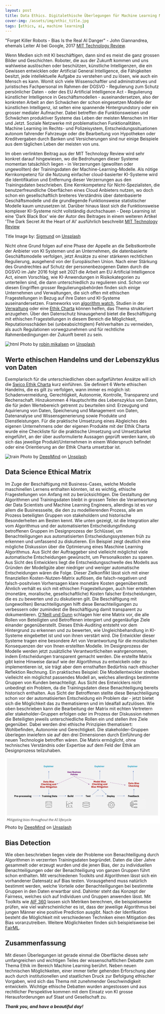 ```yaml
---
layout: post
title: Data Ethics. Digitalethische Überlegungen für Machine Learning Modelle im produktiven Einsatz.  
cover-img: /assets/img/ethic_title.jpg
tags: [ethics, ai, machine learning]
---
```


"Forget Killer Robots - Bias Is the Real AI Danger" - John Giannandrea, ehemals Leiter AI bei Google, 2017 [MIT Technology Review](https://www.technologyreview.com/2017/10/03/241956/forget-killer-robotsbias-is-the-real-ai-danger/).

Wenn Medien sich mit KI beschäftigen, dann sind es meist die ganz grossen Bilder und Geschichten. Roboter, die aus der Zukunft kommen und uns wahlweise auslöschen oder beschützen, künstliche Intelligenzen, die ein Gewissen entwicklen oder Artificial General Intelligence, die Fähigkeiten besitzt, jede intellektuelle Aufgabe zu verstehen und zu lösen, wie auch ein Mensch es kann. Womit sich viele Wissenschaftler und adminstratives und juristisches Fachpersonal im Rahmen der DGSVO - Regulierung zum Schutz persönlicher Daten - oder des EU Artificial Intelligence Act - Regulierung künstlicher Intelligence in Geschäftsmodellen - auseinandersetzen, also der konkreten Arbeit an den Schwächen der schon eingesetzen Modelle der künstlichen Intelligenz, ist selten eine spannende Hintergrundstory oder ein grosser medialer Aufmacher. Dabei betreffen die Funktionsweisen und Schwächen produktiver Systeme das Leben der meisten Menschen im Hier und Jetzt. Soziale Netzwerke mit problematischen Funktionalitäten, Machine Learning im Rechts- und Polizeisystem, Entscheidungssituationen autonom fahrender Fahrzeuge oder die Bearbeitung von Hypotheken oder Kreditvergaben durch Banken und Versicherungen sind nur einige Beispiele aus dem täglichen Leben der meisten von uns. 

Im oben verlinkten Beitrag aus der MIT Technology Review wird sehr konkret darauf hingewiesen, wo die Bedrohungen dieser Systeme momentan tatsächlich liegen - in Verzerrungen (gewollten oder ungewollten) der Trainingsdaten der Machine-Learning-Modelle. Als nötige Kernkompetenz für die Nutzung einfacher cloud-basierter KI-Systeme wird die Identifikation und Entfernung dieser Verzerrungen aus den Trainingsdaten beschrieben. Eine Kernkompetenz für Nicht-Spezialisten, die benutzerfreundliche Oberflächen eines Cloud Anbieters nutzen, wo doch schon ein gesellschaftlich breiteres Verständnis über datenbasierte Geschäftsmodelle und die grundlegende Funktionsweise statistischer Modelle kaum umzusetzen ist. Darüber hinaus lässt sich die Funktionsweise komplexer KI-Systeme nicht vollständig durchschauen - Deep Learning ist eine 'Dark Black Box' wie der Autor des Beitrages in einem weiteren Artikel 'The Dark Secret At the Heart of AI' ausführlich beschreibt [MIT Technology Review](https://www.technologyreview.com/2017/04/11/5113/the-dark-secret-at-the-heart-of-ai/)

Title Image by: <a href="https://unsplash.com/@sigmund?utm_source=unsplash&utm_medium=referral&utm_content=creditCopyText">Sigmund</a> on <a href="https://unsplash.com/s/photos/ethics?utm_source=unsplash&utm_medium=referral&utm_content=creditCopyText">Unsplash</a>

Nicht ohne Grund folgen auf eine Phase der Appelle an die Selbstkontrolle der Anbieter von KI Systemen und an Unternehmen, die datenbasierte Geschäftsmodelle verfolgen, jetzt Ansätze zu einer stärkeren rechtlichen Regulierung, ausgehend von der Europäischen Union. Nach einer Stärkung des Grundrechtes auf Schutz der personenbezogenen Daten durch die DGSVO im Jahr 2016 folgt seit 2021 die Arbeit am EU Artificial Intelligence Act, einem Vorschlag, wie KI-Anwendungen in Risikokategorien zu unterteilen sind, die dann unterschiedlich zu regulieren sind. Schon vor diesen Eingriffen grosser Regulierungsbehörden finden sich einige Unternehmen und Verwaltungen, die sich offen mit ethischen Fragestellungen in Bezug auf ihre Daten und KI-Systeme auseinandersetzen. Frameworks von [algorithm watch](https://algorithmwatch.org/en/ai-ethics-guidelines-global-inventory/), Studien in der [Verwaltung](https://www.zh.ch/de/news-uebersicht/medienmitteilungen/2021/04/kuenstliche-intelligenz-in-der-verwaltung-braucht-klare-leitlini.html) oder eine [Ethik Charta](https://www.swico.ch/de/wissen/normen-standards/swico-ethik-charta/) können helfen, das Thema strukturiert anzugehen. Über den Datenschutz hinausgehend bietet die Beschäftigung mit ethischen Fragestellungen in diesem Bereich die Möglichkeit, Reputationsschäden bei (unbeabsichtigtem) Fehlverhalten zu vermeiden, als auch Regulationen vorwegzunehmen und für rechtliche Rahmenbedingungen der Zukunft bereit zu sein.

![html](/assets/img/killer_robots.jpg)
Photo by <a href="https://unsplash.com/@robinmikalsen?utm_source=unsplash&utm_medium=referral&utm_content=creditCopyText">robin mikalsen</a> on <a href="https://unsplash.com/s/photos/robots?utm_source=unsplash&utm_medium=referral&utm_content=creditCopyText">Unsplash</a>
  

## Werte ethischen Handelns und der Lebenszyklus von Daten

Exemplarisch für die unterschiedlichen oben aufgeführten Ansätze will ich die [Swico Ethik Charta](https://www.swico.ch/de/wissen/normen-standards/swico-ethik-charta/) kurz einführen. Sie definiert 6 Werte ethischen Handelns, die es gilt zu verfolgen, wann immer es möglich ist: Schadenvermeidung, Gerechtigkeit, Autonomie, Kontrolle, Transparenz und Rechenschaft. Hinzukommen 4 Hauptschritte des Lebenszyklus von Daten, die für jeden Wertebereich getrennt zu beurteilen sind: Erzeugung und Aquirierung von Daten, Speicherung und Management von Daten, Datenanalyse und Wissensgenerierung sowie Produkte und Dienstleistungen. Für die praktische Umsetzung eines Abgleiches des eigenen Unternehmens oder der eigenen Produkte mit der Ethik Charta wurde eine Checkliste für die praktische Umsetzung und Umsetzbarkeit eingeführt, an der über ausformulierte Aussagen geprüft werden kann, ob sich das jeweilige Produkt/Unternehmen in einem Widerspruch befindet oder eine Orientierung an der Ethik Charta umsetzbar ist. 

![train](/assets/img/train.jpg)
Photo by <a href="https://unsplash.com/@deepmind?utm_source=unsplash&utm_medium=referral&utm_content=creditCopyText">DeepMind</a> on <a href="https://unsplash.com/s/photos/ethic?utm_source=unsplash&utm_medium=referral&utm_content=creditCopyText">Unsplash</a>
  

## Data Science Ethical Matrix

Im Zuge der Beschäftigung mit Business-Cases, welche Modelle maschinellen Lernens enthalten könnten, ist es wichtig, ethische Fragestellungen von Anfang mit zu berücksichtigen. Die Gestaltung der Algorithmen und Trainingsdaten bleibt in grossen Teilen die Verantwortung der Data Scientists und Machine Learning Engineers, allerdings ist es vor allem die Businessseite, die den zu modellierenden Prozess, alle am Prozess beteiligten Gruppen von stakeholdern und historische Besonderheiten am Besten kennt. Wie unten gezeigt, ist die Integration aller vom Algorithmus und der automatisierten Entscheidungsfindung betroffenen Gruppen im Designprozess der Schlüssel, um Benachteiligungen aus automatisierten Entscheidungssystemen früh zu erkennen und umfassend zu diskutieren. 
Ein Beispiel zeigt deutlich eine mögliche Diskussion über die Optimierung eines Maschine Learning Algorithmus. Aus Sicht der Auftraggeber sind vielleicht möglichst viele automatische Entscheidungen gewünscht, um Personalkosten zu sparen. Aus Sicht des Entwicklers liegt die Entscheidungsschwelle des Modells aus Gründen der Modellgüte aber niedriger und weniger automatische Entscheidungen wären die Folge. Dieser Zielkonflikt lässt sich mit einer finanziellen Kosten-Nutzen-Matrix auflösen, die falsch-negativen und falsch-positviven Vorhersagen klare monetäre Kosten gegenüberstellt. Ähnlich verhält es sich mit ethischen Fragestellungen, auch hier entstehen (monetäre, moralische, gesellschaftliche) Kosten falscher Entscheidungen, die es zu bewerten und zu diskutieren gilt.
Die Beschäftigung mit (ungewollten) Benachteiligungen hilft diese Benachteiligungen zu verbessern oder zumindest die Beschäftigung damit transparent zu dokumentieren. [O'Neill und Gunn](https://oxford.universitypressscholarship.com/view/10.1093/oso/9780190905033.001.0001/oso-9780190905033-chapter-9) schlagen hier eine Matrix vor, die alle Rollen von Beteiligten und Betroffenen intergiert und gegenläufige Ziele einander gegenüberstellt. Dieses Ethik-Auditing entsteht vor dem Hintergrund zu erkennen und zu bewerten, wie Ungleichbehandlung in KI-Systeme eingebettet ist und von ihnen verstärt wird. Die Entwickler dieser Systeme tragen eine besondere Art von Verantwortung für die moralischen Konsequenzen der von Ihnen erstellten Modelle. 
Im Designprozess der Modelle werden jetzt zusätzliche Verantwortlicheiten wahrgenommen, indem Entscheidungen transparent gemacht werden. Die erstellte Matrix gibt keine Hinweise darauf wie der Algortihmus zu entwickeln oder zu implementieren ist, sie trägt aber dem ernsthaften Bedürfnis nach ethischer Reflektion Rechnung. Ein praktisches Beispiel: Die Modellentwickler streben vielleicht ein möglichst passendes Modell an, welches allerdings bestimmte Gruppen von Kunden benachteiligt. Aus Sicht des Entwicklers nicht unbedingt ein Problem, da die Trainingsdaten diese Benachteiligung bereits historisch enthalten. Aus Sicht der Betroffenen stellte diese Benachteiligung schon vor der automatisierten Entscheidung ein Problem dar - jetzt bietet sich die Möglichkeit das zu thematisieren und im Idealfall aufzulösen. 
Wie oben beschrieben kann die Bearbeitung der Matrix mit echten Vertretern aller stakeholder-Gruppen erfolgen oder im Prozess der Diskussion nehmen die Beteiligten jeweils unterschiedliche Rollen ein und stellen ihre Ziele gegenüber. Dabei werden drei ethische Prinzipien thematisiert: Wohlbefinden, Autonomie und Gerechtigkeit. Die stakeholder-Gruppen überlegen inwiefern sie auf den drei Dimensionen durch Einführung der neuen Technologie betroffen wären. Die Matrix ermöglicht, ohne technisches Verständnis oder Expertise auf dem Feld der Ethik am Designprozess teilzuhaben.

![aif360](/assets/img/aif_360.jpg)
Photo by <a href="https://unsplash.com/@deepmind?utm_source=unsplash&utm_medium=referral&utm_content=creditCopyText">DeepMind</a> on <a href="https://unsplash.com/s/photos/ethic?utm_source=unsplash&utm_medium=referral&utm_content=creditCopyText">Unsplash</a>

## Bias Detection

Wie oben beschrieben liegen viele der Probleme von Benachteiligung durch Algorithmen in verzerrten Trainingsdaten begründet. Daten die über Jahre gesammelt oder erzeugt wurden und die jenen Bias, der zu individuellen Benachteiligungen oder der Benachteiligung von ganzen Gruppen führt schon enthalten. Mit verschiedenen Toolkits und Algorithmen lässt sich ein vorhandener Datensatz auf Bias testen. Vorausgehend muss natürlich bestimmt werden, welche Vorteile oder Benachteiligungen bei bestimmte Gruppen in den Daten erwartbar sind. Dahinter steht das Konzept der Fairness, welches sich auf Individuen und Gruppen anwenden lässt.
Mit Toolkits wie [AIF 360](https://www.ibm.com/blogs/research/2018/09/ai-fairness-360/) lassen sich Metriken berechnen, die beispielsweise prüfen, wie viel wahrscheinlicher es ist, dass der jeweilige Algorithmus bei jungen Männer eine positive Prediction ausgibt. Nach der Idenfikation besteht die Möglichkeit mit verschiedenen Techniken einen Mitigation des Bias voranzutreiben. Weitere Möglichkeiten finden sich beispielsweise bei [FairML](https://fairmlbook.org).

## Zusammenfassung

Mit diesen Überlegungen ist gerade einmal die Oberfläche dieses sehr umfangreichen und wichtigen Teiles der wissenschaftlichen Debatte zum Thema Ethik im Bereich Machine Learning berührt. Neben neuen technischen Möglichkeiten, einer immer tiefer gehenden Erforschung aber auch durch institutionellen und staatlichen Druck zur Befolgung ethischer Vorgaben, wird sich das Thema mit zunehmender Geschwindigkeit entwickeln. Wichtige ethische Debatten wurden angestossen und aus rechtlicher Perspektive kommen mit dem Einsatz von KI grosse Herausforderungen auf Staat und Gesellschaft zu.

***Thank you, and have a beautiful day!***
